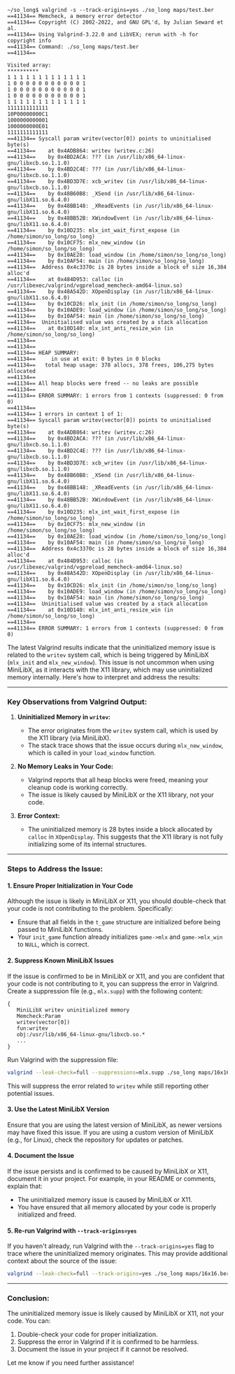 ```shell
~/so_long$ valgrind -s --track-origins=yes ./so_long maps/test.ber 
==41134== Memcheck, a memory error detector
==41134== Copyright (C) 2002-2022, and GNU GPL'd, by Julian Seward et al.
==41134== Using Valgrind-3.22.0 and LibVEX; rerun with -h for copyright info
==41134== Command: ./so_long maps/test.ber
==41134== 

Visited array:
**********
1 1 1 1 1 1 1 1 1 1 1 1 1 
1 0 0 0 0 0 0 0 0 0 0 0 1 
1 0 0 0 0 0 0 0 0 0 0 0 1 
1 0 0 0 0 0 0 0 0 0 0 0 1 
1 1 1 1 1 1 1 1 1 1 1 1 1 
1111111111111
10P00000000C1
1000000000001
1000000000E01
1111111111111
==41134== Syscall param writev(vector[0]) points to uninitialised byte(s)
==41134==    at 0x4ADB864: writev (writev.c:26)
==41134==    by 0x4BD2ACA: ??? (in /usr/lib/x86_64-linux-gnu/libxcb.so.1.1.0)
==41134==    by 0x4BD2C4E: ??? (in /usr/lib/x86_64-linux-gnu/libxcb.so.1.1.0)
==41134==    by 0x4BD3D7E: xcb_writev (in /usr/lib/x86_64-linux-gnu/libxcb.so.1.1.0)
==41134==    by 0x48B60B8: _XSend (in /usr/lib/x86_64-linux-gnu/libX11.so.6.4.0)
==41134==    by 0x48BB148: _XReadEvents (in /usr/lib/x86_64-linux-gnu/libX11.so.6.4.0)
==41134==    by 0x48BB52B: XWindowEvent (in /usr/lib/x86_64-linux-gnu/libX11.so.6.4.0)
==41134==    by 0x10D235: mlx_int_wait_first_expose (in /home/simon/so_long/so_long)
==41134==    by 0x10CF75: mlx_new_window (in /home/simon/so_long/so_long)
==41134==    by 0x10AE28: load_window (in /home/simon/so_long/so_long)
==41134==    by 0x10AF54: main (in /home/simon/so_long/so_long)
==41134==  Address 0x4c3370c is 28 bytes inside a block of size 16,384 alloc'd
==41134==    at 0x484D953: calloc (in /usr/libexec/valgrind/vgpreload_memcheck-amd64-linux.so)
==41134==    by 0x48A542D: XOpenDisplay (in /usr/lib/x86_64-linux-gnu/libX11.so.6.4.0)
==41134==    by 0x10CD26: mlx_init (in /home/simon/so_long/so_long)
==41134==    by 0x10ADE9: load_window (in /home/simon/so_long/so_long)
==41134==    by 0x10AF54: main (in /home/simon/so_long/so_long)
==41134==  Uninitialised value was created by a stack allocation
==41134==    at 0x10D140: mlx_int_anti_resize_win (in /home/simon/so_long/so_long)
==41134== 
==41134== 
==41134== HEAP SUMMARY:
==41134==     in use at exit: 0 bytes in 0 blocks
==41134==   total heap usage: 378 allocs, 378 frees, 106,275 bytes allocated
==41134== 
==41134== All heap blocks were freed -- no leaks are possible
==41134== 
==41134== ERROR SUMMARY: 1 errors from 1 contexts (suppressed: 0 from 0)
==41134== 
==41134== 1 errors in context 1 of 1:
==41134== Syscall param writev(vector[0]) points to uninitialised byte(s)
==41134==    at 0x4ADB864: writev (writev.c:26)
==41134==    by 0x4BD2ACA: ??? (in /usr/lib/x86_64-linux-gnu/libxcb.so.1.1.0)
==41134==    by 0x4BD2C4E: ??? (in /usr/lib/x86_64-linux-gnu/libxcb.so.1.1.0)
==41134==    by 0x4BD3D7E: xcb_writev (in /usr/lib/x86_64-linux-gnu/libxcb.so.1.1.0)
==41134==    by 0x48B60B8: _XSend (in /usr/lib/x86_64-linux-gnu/libX11.so.6.4.0)
==41134==    by 0x48BB148: _XReadEvents (in /usr/lib/x86_64-linux-gnu/libX11.so.6.4.0)
==41134==    by 0x48BB52B: XWindowEvent (in /usr/lib/x86_64-linux-gnu/libX11.so.6.4.0)
==41134==    by 0x10D235: mlx_int_wait_first_expose (in /home/simon/so_long/so_long)
==41134==    by 0x10CF75: mlx_new_window (in /home/simon/so_long/so_long)
==41134==    by 0x10AE28: load_window (in /home/simon/so_long/so_long)
==41134==    by 0x10AF54: main (in /home/simon/so_long/so_long)
==41134==  Address 0x4c3370c is 28 bytes inside a block of size 16,384 alloc'd
==41134==    at 0x484D953: calloc (in /usr/libexec/valgrind/vgpreload_memcheck-amd64-linux.so)
==41134==    by 0x48A542D: XOpenDisplay (in /usr/lib/x86_64-linux-gnu/libX11.so.6.4.0)
==41134==    by 0x10CD26: mlx_init (in /home/simon/so_long/so_long)
==41134==    by 0x10ADE9: load_window (in /home/simon/so_long/so_long)
==41134==    by 0x10AF54: main (in /home/simon/so_long/so_long)
==41134==  Uninitialised value was created by a stack allocation
==41134==    at 0x10D140: mlx_int_anti_resize_win (in /home/simon/so_long/so_long)
==41134== 
==41134== ERROR SUMMARY: 1 errors from 1 contexts (suppressed: 0 from 0)
```

The latest Valgrind results indicate that the uninitialized memory issue is related to the `writev` system call, which is being triggered by MiniLibX (`mlx_init` and `mlx_new_window`). This issue is not uncommon when using MiniLibX, as it interacts with the X11 library, which may use uninitialized memory internally. Here's how to interpret and address the results:

---

### Key Observations from Valgrind Output:
1. **Uninitialized Memory in `writev`:**
   - The error originates from the `writev` system call, which is used by the X11 library (via MiniLibX).
   - The stack trace shows that the issue occurs during `mlx_new_window`, which is called in your `load_window` function.

2. **No Memory Leaks in Your Code:**
   - Valgrind reports that all heap blocks were freed, meaning your cleanup code is working correctly.
   - The issue is likely caused by MiniLibX or the X11 library, not your code.

3. **Error Context:**
   - The uninitialized memory is 28 bytes inside a block allocated by `calloc` in `XOpenDisplay`. This suggests that the X11 library is not fully initializing some of its internal structures.

---

### Steps to Address the Issue:

#### 1. **Ensure Proper Initialization in Your Code**
Although the issue is likely in MiniLibX or X11, you should double-check that your code is not contributing to the problem. Specifically:
- Ensure that all fields in the `t_game` structure are initialized before being passed to MiniLibX functions.
- Your `init_game` function already initializes `game->mlx` and `game->mlx_win` to `NULL`, which is correct.

#### 2. **Suppress Known MiniLibX Issues**
If the issue is confirmed to be in MiniLibX or X11, and you are confident that your code is not contributing to it, you can suppress the error in Valgrind. Create a suppression file (e.g., `mlx.supp`) with the following content:

```text
{
   MiniLibX writev uninitialized memory
   Memcheck:Param
   writev(vector[0])
   fun:writev
   obj:/usr/lib/x86_64-linux-gnu/libxcb.so.*
   ...
}
```

Run Valgrind with the suppression file:

```bash
valgrind --leak-check=full --suppressions=mlx.supp ./so_long maps/16x16.ber
```

This will suppress the error related to `writev` while still reporting other potential issues.

#### 3. **Use the Latest MiniLibX Version**
Ensure that you are using the latest version of MiniLibX, as newer versions may have fixed this issue. If you are using a custom version of MiniLibX (e.g., for Linux), check the repository for updates or patches.

#### 4. **Document the Issue**
If the issue persists and is confirmed to be caused by MiniLibX or X11, document it in your project. For example, in your README or comments, explain that:
- The uninitialized memory issue is caused by MiniLibX or X11.
- You have ensured that all memory allocated by your code is properly initialized and freed.

#### 5. **Re-run Valgrind with `--track-origins=yes`**
If you haven't already, run Valgrind with the `--track-origins=yes` flag to trace where the uninitialized memory originates. This may provide additional context about the source of the issue:

```bash
valgrind --leak-check=full --track-origins=yes ./so_long maps/16x16.ber
```

---

### Conclusion:
The uninitialized memory issue is likely caused by MiniLibX or X11, not your code. You can:
1. Double-check your code for proper initialization.
2. Suppress the error in Valgrind if it is confirmed to be harmless.
3. Document the issue in your project if it cannot be resolved.

Let me know if you need further assistance!